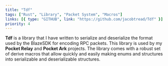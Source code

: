 ```yaml
---
title: "Tdf"
tags: ["Rust", "Library", "Packet System", "Macros"]
links: [{ type: "GITHUB", link: "https://github.com/jacobtread/Tdf" }]
priority: 4
---
```


**Tdf** is a library that I have written to serialize and deserialize the format used by the BlazeSDK for encoding RPC packets. This library is used by my **Pocket Relay** and **Pocket Ark** projects. The library comes with a robust set of derive macros that allow quickly and easily making enums and structures into serializable and deserializable structures.
